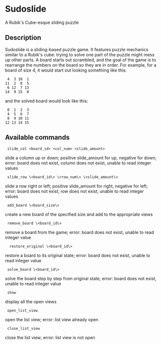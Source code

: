 Sudoslide
===============================

A Rubik's Cube-esque sliding puzzle

## Description
Sudoslide is a sliding-based puzzle game. It features puzzle mechanics similar
to a Rubik's cube: trying to solve one part of the puzzle might mess up other
parts. A board starts out scrambled, and the goal of the game is to rearrange 
the numbers on the board so they are in order. For example, 
for a board of size 4, it would start out looking something like this:  

     4  3 10  1  
    11  2  8  5  
     6 12  7 13  
    14  9 15  0  

and the solved board would look like this:  

     0  1  2  3  
     4  5  6  7  
     8  9 10 11  
    12 13 14 15  

## Available commands  
     slide_col <board_id> <col_num> <slide_amount>
slide a column up or 
down; positive slide_amount for up, negative for down; error: board does not 
exist, column does not exist, unable to read integer values  

     slide_row \<board_id\> \<row_num\> \<slide_amount\>
slide a row right or 
left; positive slide_amount for right, negative for left; error: board does not 
exist, row does not exist, unable to read integer values  

     add_board \<board_size\>
create a new board of the specified size 
and add to the appropriate views  

     remove_board \<board_id\>
remove a board from the game; error: board does
not exist, unable to read integer value  

      restore_original \<board_id\>
restore a board to its original state;
error: board does not exist, unable to read integer value  

     solve_board \<board_id\>
solve the board step by step from original state;
error: board does not exist, unable to read integer value  

     show
display all the open views  

     open_list_view
open the list view; error: list view already open  

     close_list_view
close the list view; error: list view is not open  
